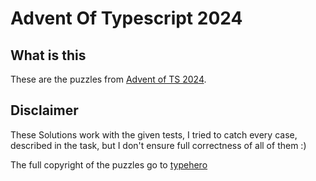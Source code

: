 # Advent Of Typescript 2024

## What is this

These are the puzzles from [Advent of TS 2024](https://www.adventofts.com/events/2024).

## Disclaimer

These Solutions work with the given tests, I tried to catch every case, described in the task, but I don't ensure full correctness of all of them :)

The full copyright of the puzzles go to [typehero](https://github.com/typehero/typehero)
